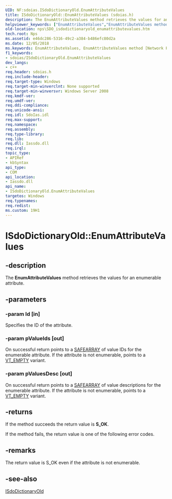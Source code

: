 ```yaml
---
UID: NF:sdoias.ISdoDictionaryOld.EnumAttributeValues
title: ISdoDictionaryOld::EnumAttributeValues (sdoias.h)
description: The EnumAttributeValues method retrieves the values for an enumerable attribute.helpviewer_keywords: ["EnumAttributeValues","EnumAttributeValues method [Network Policy Server]","EnumAttributeValues method [Network Policy Server]","ISdoDictionaryOld interface","ISdoDictionaryOld interface [Network Policy Server]","EnumAttributeValues method","ISdoDictionaryOld.EnumAttributeValues","ISdoDictionaryOld::EnumAttributeValues","_sdo_isdodictionaryold_enumattributevalues","nps.SDO_isdodictionaryold_enumattributevalues","sdo.isdodictionaryold_enumattributevalues","sdoias/ISdoDictionaryOld::EnumAttributeValues"]
old-location: nps\SDO_isdodictionaryold_enumattributevalues.htm
tech.root: Nps
ms.assetid: e46dc286-5316-49c2-a384-b486efc80d2a
ms.date: 12/05/2018
ms.keywords: EnumAttributeValues, EnumAttributeValues method [Network Policy Server], EnumAttributeValues method [Network Policy Server],ISdoDictionaryOld interface, ISdoDictionaryOld interface [Network Policy Server],EnumAttributeValues method, ISdoDictionaryOld.EnumAttributeValues, ISdoDictionaryOld::EnumAttributeValues, _sdo_isdodictionaryold_enumattributevalues, nps.SDO_isdodictionaryold_enumattributevalues, sdo.isdodictionaryold_enumattributevalues, sdoias/ISdoDictionaryOld::EnumAttributeValues
f1_keywords:
- sdoias/ISdoDictionaryOld.EnumAttributeValues
dev_langs:
- c++
req.header: sdoias.h
req.include-header: 
req.target-type: Windows
req.target-min-winverclnt: None supported
req.target-min-winversvr: Windows Server 2008
req.kmdf-ver: 
req.umdf-ver: 
req.ddi-compliance: 
req.unicode-ansi: 
req.idl: SdoIas.idl
req.max-support: 
req.namespace: 
req.assembly: 
req.type-library: 
req.lib: 
req.dll: Iassdo.dll
req.irql: 
topic_type:
- APIRef
- kbSyntax
api_type:
- COM
api_location:
- Iassdo.dll
api_name:
- ISdoDictionaryOld.EnumAttributeValues
targetos: Windows
req.typenames: 
req.redist: 
ms.custom: 19H1
---
```


# ISdoDictionaryOld::EnumAttributeValues


## -description


The 
<b>EnumAttributeValues</b> method retrieves the values for an enumerable attribute.


## -parameters




### -param Id [in]

Specifies the ID of the attribute.


### -param pValueIds [out]

On successful return points to a 
<a href="https://docs.microsoft.com/windows/desktop/api/oaidl/ns-oaidl-safearray">SAFEARRAY</a> of value IDs for the enumerable attribute. If the attribute is not enumerable, points to a 
<a href="https://docs.microsoft.com/windows/desktop/api/oaidl/ns-oaidl-variant">VT_EMPTY</a> variant.


### -param pValuesDesc [out]

On successful return points to a 
<a href="https://docs.microsoft.com/windows/desktop/api/oaidl/ns-oaidl-safearray">SAFEARRAY</a> of value descriptions for the enumerable attribute. If the attribute is not enumerable, points to a 
<a href="https://docs.microsoft.com/windows/desktop/api/oaidl/ns-oaidl-variant">VT_EMPTY</a> variant.


## -returns



If the method succeeds the return value is <b>S_OK</b>.

If the method fails, the return value is one of the following error codes.




## -remarks



The return value is S_OK even if the attribute is not enumerable.




## -see-also




<a href="https://docs.microsoft.com/windows/desktop/api/sdoias/nn-sdoias-isdodictionaryold">ISdoDictionaryOld</a>
 

 

